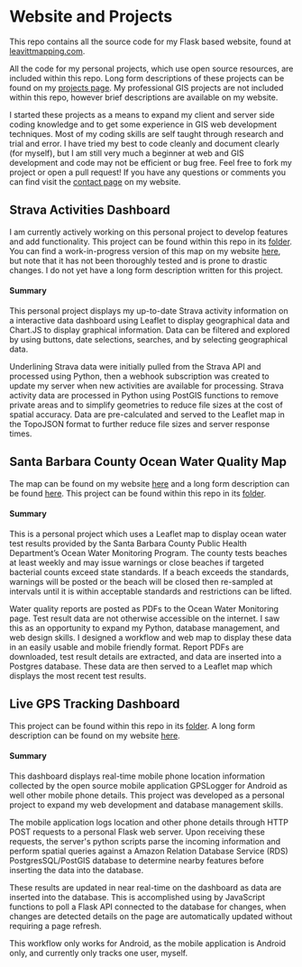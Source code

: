 # Website and Projects

This repo contains all the source code for my Flask based website, found at [leavittmapping.com](https://leavittmapping.com).

All the code for my personal projects, which use open source resources, are included within this repo. Long form descriptions of these projects can be found on my [projects page](https://leavittmapping.com/#goto-proj). My professional GIS projects are not included within this repo, however brief descriptions are available on my website.

I started these projects as a means to expand my client and server side coding knowledge and to get some experience in GIS web development techniques. Most of my coding skills are self taught through research and trial and error. I have tried my best to code cleanly and document clearly (for myself), but I am still very much a beginner at web and GIS development and code may not be efficient or bug free. Feel free to fork my project or open a pull request! If you have any questions or comments you can find visit the [contact page](https://leavittmapping.com/contact) on my website.

## Strava Activities Dashboard
I am currently actively working on this personal project to develop features and add functionality. This project can be found within this repo in its [folder](https://github.com/gavleavitt/Flask_Website_Project/tree/master/Flask_Application/application/projects/strava_activities). You can find a work-in-progress version of this map on my website [here](https://leavittmapping.com/stravamap), but note that it has not been thoroughly tested and is prone to drastic changes. I do not yet have a long form description written for this project.

#### Summary
This personal project displays my up-to-date Strava activity information on a interactive data dashboard using Leaflet to display geographical data and Chart.JS to display graphical information. Data can be filtered and explored by using buttons, date selections, searches, and by selecting geographical data.

Underlining Strava data were initially pulled from the Strava API and processed using Python, then a webhook subscription was created to update my server when new activities are available for processing. Strava activity data are processed in Python using PostGIS functions to remove private areas and to simplify geometries to reduce file sizes at the cost of spatial accuracy. Data are pre-calculated and served to the Leaflet map in the TopoJSON format to further reduce file sizes and server response times.

## Santa Barbara County Ocean Water Quality Map
The map can be found on my website [here](https://leavittmapping.com/maps/sbcoceanwaterquality) and a long form description can be found [here](https://leavittmapping.com/projects/sbcoceanquality). This project can be found within this repo in its [folder](https://github.com/gavleavitt/Flask_Website_Project/tree/master/Flask_Application/application/projects/water_quality).

#### Summary

This is a personal project which uses a Leaflet map to display ocean water test results provided by the Santa Barbara County Public Health Department’s Ocean Water Monitoring Program. The county tests beaches at least weekly and may issue warnings or close beaches if targeted bacterial counts exceed state standards. If a beach exceeds the standards, warnings will be posted or the beach will be closed then re-sampled at intervals until it is within acceptable standards and restrictions can be lifted.

Water quality reports are posted as PDFs to the Ocean Water Monitoring page. Test result data are not otherwise accessible on the internet. I saw this as an opportunity to expand my Python, database management, and web design skills. I designed a workflow and web map to display these data in an easily usable and mobile friendly format. Report PDFs are downloaded, test result details are extracted, and data are inserted into a Postgres database. These data are then served to a Leaflet map which displays the most recent test results.

## Live GPS Tracking Dashboard
This project can be found within this repo in its [folder](https://github.com/gavleavitt/Flask_Website_Project/tree/master/Flask_Application/application/projects/location_tracker). A long form description can be found on my website [here](https://leavittmapping.com/projects/livetrackingdashboard).

#### Summary
This dashboard displays real-time mobile phone location information collected by the open source mobile application GPSLogger for Android as well other mobile phone details. This project was developed as a personal project to expand my web development and database management skills.

The mobile application logs location and other phone details through HTTP POST requests to a personal Flask web server. Upon receiving these requests, the server's python scripts parse the incoming information and perform spatial queries against a Amazon Relation Database Service (RDS) PostgresSQL/PostGIS database to determine nearby features before inserting the data into the database.

These results are updated in near real-time on the dashboard as data are inserted into the database. This is accomplished using by JavaScript functions to poll a Flask API connected to the database for changes, when changes are detected details on the page are automatically updated without requiring a page refresh.

This workflow only works for Android, as the mobile application is Android only, and currently only tracks one user, myself.
